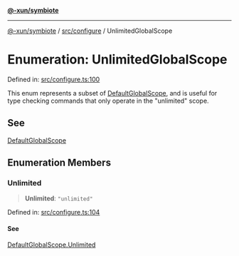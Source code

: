 [**@-xun/symbiote**](../../../README.md)

***

[@-xun/symbiote](../../../README.md) / [src/configure](../README.md) / UnlimitedGlobalScope

# Enumeration: UnlimitedGlobalScope

Defined in: [src/configure.ts:100](https://github.com/Xunnamius/symbiote/blob/2e287e33709b516a0ca83d4aca24e98dc1018688/src/configure.ts#L100)

This enum represents a subset of [DefaultGlobalScope](DefaultGlobalScope.md), and is useful for type
checking commands that only operate in the "unlimited" scope.

## See

[DefaultGlobalScope](DefaultGlobalScope.md)

## Enumeration Members

### Unlimited

> **Unlimited**: `"unlimited"`

Defined in: [src/configure.ts:104](https://github.com/Xunnamius/symbiote/blob/2e287e33709b516a0ca83d4aca24e98dc1018688/src/configure.ts#L104)

#### See

[DefaultGlobalScope.Unlimited](DefaultGlobalScope.md#unlimited)
